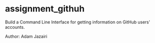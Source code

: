 # assignment_githuh
Build a Command Line Interface for getting information on GitHub users' accounts.

Author: Adam Jazairi
